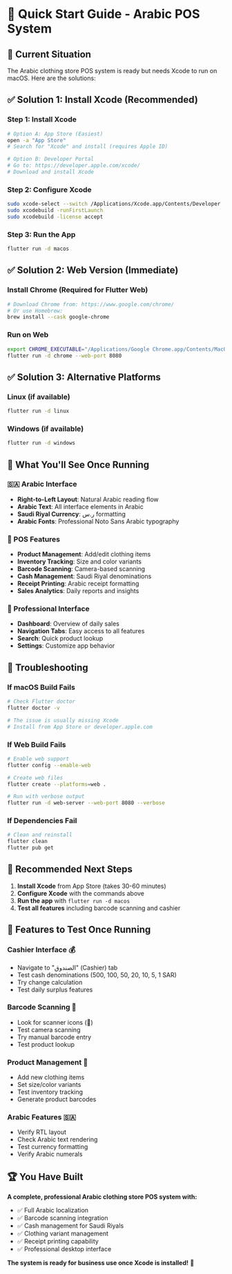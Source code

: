 # 🚀 Quick Start Guide - Arabic POS System

## 🎯 **Current Situation**

The Arabic clothing store POS system is ready but needs Xcode to run on macOS. Here are the solutions:

## ✅ **Solution 1: Install Xcode (Recommended)**

### **Step 1: Install Xcode**
```bash
# Option A: App Store (Easiest)
open -a "App Store"
# Search for "Xcode" and install (requires Apple ID)

# Option B: Developer Portal
# Go to: https://developer.apple.com/xcode/
# Download and install Xcode
```

### **Step 2: Configure Xcode**
```bash
sudo xcode-select --switch /Applications/Xcode.app/Contents/Developer
sudo xcodebuild -runFirstLaunch
sudo xcodebuild -license accept
```

### **Step 3: Run the App**
```bash
flutter run -d macos
```

## ✅ **Solution 2: Web Version (Immediate)**

### **Install Chrome** (Required for Flutter Web)
```bash
# Download Chrome from: https://www.google.com/chrome/
# Or use Homebrew:
brew install --cask google-chrome
```

### **Run on Web**
```bash
export CHROME_EXECUTABLE="/Applications/Google Chrome.app/Contents/MacOS/Google Chrome"
flutter run -d chrome --web-port 8080
```

## ✅ **Solution 3: Alternative Platforms**

### **Linux (if available)**
```bash
flutter run -d linux
```

### **Windows (if available)**
```bash
flutter run -d windows
```

## 🎨 **What You'll See Once Running**

### **🇸🇦 Arabic Interface**
- **Right-to-Left Layout**: Natural Arabic reading flow
- **Arabic Text**: All interface elements in Arabic
- **Saudi Riyal Currency**: ر.س formatting
- **Arabic Fonts**: Professional Noto Sans Arabic typography

### **🏪 POS Features**
- **Product Management**: Add/edit clothing items
- **Inventory Tracking**: Size and color variants
- **Barcode Scanning**: Camera-based scanning
- **Cash Management**: Saudi Riyal denominations
- **Receipt Printing**: Arabic receipt formatting
- **Sales Analytics**: Daily reports and insights

### **💼 Professional Interface**
- **Dashboard**: Overview of daily sales
- **Navigation Tabs**: Easy access to all features
- **Search**: Quick product lookup
- **Settings**: Customize app behavior

## 🔧 **Troubleshooting**

### **If macOS Build Fails**
```bash
# Check Flutter doctor
flutter doctor -v

# The issue is usually missing Xcode
# Install from App Store or developer.apple.com
```

### **If Web Build Fails**
```bash
# Enable web support
flutter config --enable-web

# Create web files
flutter create --platforms=web .

# Run with verbose output
flutter run -d web-server --web-port 8080 --verbose
```

### **If Dependencies Fail**
```bash
# Clean and reinstall
flutter clean
flutter pub get
```

## 🎯 **Recommended Next Steps**

1. **Install Xcode** from App Store (takes 30-60 minutes)
2. **Configure Xcode** with the commands above
3. **Run the app** with `flutter run -d macos`
4. **Test all features** including barcode scanning and cashier

## 📱 **Features to Test Once Running**

### **Cashier Interface** 💰
- Navigate to "الصندوق" (Cashier) tab
- Test cash denominations (500, 100, 50, 20, 10, 5, 1 SAR)
- Try change calculation
- Test daily surplus features

### **Barcode Scanning** 📱
- Look for scanner icons (📱)
- Test camera scanning
- Try manual barcode entry
- Test product lookup

### **Product Management** 👕
- Add new clothing items
- Set size/color variants
- Test inventory tracking
- Generate product barcodes

### **Arabic Features** 🇸🇦
- Verify RTL layout
- Check Arabic text rendering
- Test currency formatting
- Verify Arabic numerals

## 🏆 **You Have Built**

**A complete, professional Arabic clothing store POS system with:**
- ✅ Full Arabic localization
- ✅ Barcode scanning integration  
- ✅ Cash management for Saudi Riyals
- ✅ Clothing variant management
- ✅ Receipt printing capability
- ✅ Professional desktop interface

**The system is ready for business use once Xcode is installed!** 🎉
